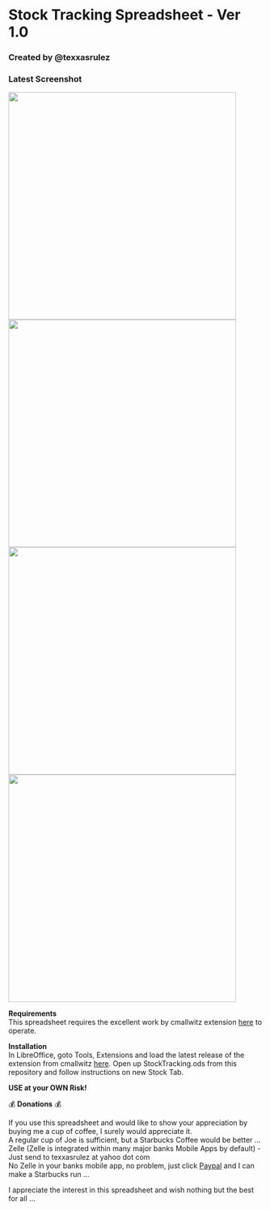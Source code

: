 # Stock Tracking Spreadsheet - Ver 1.0 #
### Created by @texxasrulez ###

### Latest Screenshot ###

<img src="/Stock-Tracking-Spreadseet/blob/main/screenshots/screenshot1.png" width="450">  
<img src="/Stock-Tracking-Spreadseet/blob/main/screenshots/screenshot2.png" width="450">  
<img src="/Stock-Tracking-Spreadseet/blob/main/screenshots/screenshot3.png" width="450">  
<img src="/Stock-Tracking-Spreadseet/blob/main/screenshots/screenshot4.png" width="450">  

**Requirements**  
This spreadsheet requires the excellent work by cmallwitz extension [here](https://github.com/cmallwitz/Financials-Extension?tab=License-1-ov-file) to operate.

**Installation**  
In LibreOffice, goto Tools, Extensions and load the latest release of the extension from cmallwitz [here](https://github.com/cmallwitz/Financials-Extension/releases). Open up StockTracking.ods from this repository and follow instructions on new Stock Tab.

**USE at your OWN Risk!**  

:moneybag: **Donations** :moneybag:

If you use this spreadsheet and would like to show your appreciation by buying me a cup of coffee, I surely would appreciate it.  
A regular cup of Joe is sufficient, but a Starbucks Coffee would be better ...  
Zelle (Zelle is integrated within many major banks Mobile Apps by default) - Just send to texxasrulez at yahoo dot com  
No Zelle in your banks mobile app, no problem, just click [Paypal](https://paypal.me/texxasrulez?locale.x=en_US) and I can make a Starbucks run ...

I appreciate the interest in this spreadsheet and wish nothing but the best for all ...  
